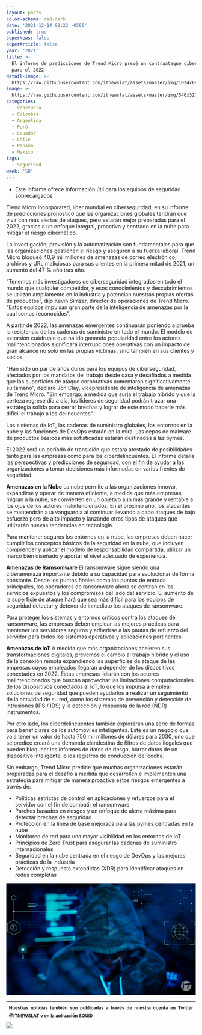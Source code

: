 ```yaml
---
layout: posts
color-schema: red-dark
date: '2021-12-14 08:22 -0500'
published: true
superNews: false
superArticle: false
year: '2021'
title: >-
  El informe de predicciones de Trend Micro prevé un contraataque cibernético
  para el 2022
detail-image: >-
  https://raw.githubusercontent.com/itnewslat/assets/master/img/1024x680/Hacker-finanzas-g.jpg
image: >-
  https://raw.githubusercontent.com/itnewslat/assets/master/img/540x320/Hacker-finanzas-p.jpg
categories:
  - Venezuela
  - Colombia
  - Argentina
  - Perú
  - Ecuador
  - Chile
  - Panama
  - Mexico
tags:
  - Seguridad
week: '50'
---
```

- Este informe ofrece información útil para los equipos de seguridad sobrecargados

Trend Micro Incorporated, líder mundial en ciberseguridad, en su informe de predicciones pronosticó que las organizaciones globales tendrán que vivir con más alertas de ataques, pero estarán mejor preparadas para el 2022, gracias a un enfoque integral, proactivo y centrado en la nube para mitigar el riesgo cibernético.
 
La investigación, previsión y la automatización son fundamentales para que las organizaciones gestionen el riesgo y aseguren a su fuerza laboral. Trend Micro bloqueó 40,9 mil millones de amenazas de correo electrónico, archivos y URL maliciosas para sus clientes en la primera mitad de 2021, un aumento del 47 % año tras año.
 
“Tenemos más investigadores de ciberseguridad integrados en todo el mundo que cualquier competidor, y esos conocimientos y descubrimientos se utilizan ampliamente en la industria y potencian nuestras propias ofertas de productos”, dijo Kevin Simzer, director de operaciones de Trend Micro. "Estos equipos impulsan gran parte de la inteligencia de amenazas por la cual somos reconocidos".
 
A partir de 2022, las amenazas emergentes continuarán poniendo a prueba la resistencia de las cadenas de suministro en todo el mundo. El modelo de extorsión cuádruple que ha ido ganando popularidad entre los actores malintencionados significará interrupciones operativas con un impacto de gran alcance no solo en las propias víctimas, sino también en sus clientes y socios.
 
"Han sido un par de años duros para los equipos de ciberseguridad, afectados por los mandatos del trabajo desde casa y desafiados a medida que las superficies de ataque corporativas aumentaron significativamente su tamaño", declaró Jon Clay, vicepresidente de inteligencia de amenazas de Trend Micro. "Sin embargo, a medida que surja el trabajo híbrido y que la certeza regrese día a día, los líderes de seguridad podrán trazar una estrategia sólida para cerrar brechas y lograr de este modo hacerle más difícil el trabajo a los delincuentes".
 
Los sistemas de IoT, las cadenas de suministro globales, los entornos en la nube y las funciones de DevOps estarán en la mira. Las cepas de malware de productos básicos más sofisticadas estarán destinadas a las pymes.
 
El 2022 será un período de transición que estará atestado de posibilidades tanto para las empresas como para los ciberdelincuentes. El informe detalla las perspectivas y predicciones de seguridad, con el fin de ayudar a las organizaciones a tomar decisiones más informadas en varios frentes de seguridad.
 
**Amenazas en la Nube**
La nube permite a las organizaciones innovar, expandirse y operar de manera eficiente, a medida que más empresas migran a la nube, se convierten en un objetivo aún más grande y rentable a los ojos de los actores malintencionados. En el próximo año, los atacantes se mantendrán a la vanguardia al continuar llevando a cabo ataques de bajo esfuerzo pero de alto impacto y lanzando otros tipos de ataques que utilizarán nuevas tendencias en tecnología.
 
Para mantener seguros los entornos en la nube, las empresas deben hacer cumplir los conceptos básicos de la seguridad en la nube, que incluyen comprender y aplicar el modelo de responsabilidad compartida, utilizar un marco bien diseñado y aportar el nivel adecuado de experiencia.
 
**Amenazas de Ramsomware**
El ransomware sigue siendo una ciberamenaza importante debido a su capacidad para evolucionar de forma constante. Desde los puntos finales como los puntos de entrada principales, los operadores de ransomware ahora se centran en los servicios expuestos y los compromisos del lado del servicio. El aumento de la superficie de ataque hará que sea más difícil para los equipos de seguridad detectar y detener de inmediato los ataques de ransomware.
 
Para proteger los sistemas y entornos críticos contra los ataques de ransomware, las empresas deben emplear las mejores prácticas para mantener los servidores seguros y adherirse a las pautas de refuerzo del servidor para todos los sistemas operativos y aplicaciones pertinentes.
 
**Amenazas de IoT**
A medida que más organizaciones aceleren sus transformaciones digitales, prevemos el cambio al trabajo híbrido y el uso de la conexión remota expandiendo las superficies de ataque de las empresas cuyos empleados llegarán a depender de los dispositivos conectados en 2022. Estas empresas lidiarán con los actores malintencionados que buscan aprovechar las limitaciones computacionales de los dispositivos conectados al IoT, lo que los impulsa a emplear soluciones de seguridad que pueden ayudarlos a realizar un seguimiento de la actividad de su red, como los sistemas de prevención y detección de intrusiones (IPS / IDS) y la detección y respuesta de la red (NDR) instrumentos.
 
Por otro lado, los ciberdelincuentes también explorarán una serie de formas para beneficiarse de los automóviles inteligentes. Este es un negocio que va a tener un valor de hasta 750 mil millones de dólares para 2030, uno que se predice creará una demanda clandestina de filtros de datos ilegales que pueden bloquear los informes de datos de riesgo, borrar datos de un dispositivo inteligente, o los registros de conducción del coche.
 
Sin embargo, Trend Micro predice que muchas organizaciones estarán preparadas para el desafío a medida que desarrollen e implementen una estrategia para mitigar de manera proactiva estos riesgos emergentes a través de:

- Políticas estrictas de control en aplicaciones y refuerzos para el servidor con el fin de combatir el ransomware
- Parches basados en riesgos y un enfoque de alerta máxima para detectar brechas de seguridad
- Protección en la línea de base mejorada para las pymes centradas en la nube
- Monitoreo de red para una mayor visibilidad en los entornos de IoT
- Principios de Zero Trust para asegurar las cadenas de suministro internacionales
- Seguridad en la nube centrada en el riesgo de DevOps y las mejores prácticas de la industria
- Detección y respuesta extendidas (XDR) para identificar ataques en redes completas

![](https://raw.githubusercontent.com/itnewslat/assets/master/img/540x320/Hacker-finanzas-p.jpg)

<table style="height: 42px;" width="569">
<tbody>
<tr>
<td style="text-align: justify;"><sub><strong>Nuestras noticias también son publicadas a través de nuestra cuenta en Twitter <a href="https://twitter.com/itnewslat?lang=es">@ITNEWSLAT</a> y en la aplicación <a href="https://squidapp.co/en/">SQUID</a></strong></sub></td>
</tr>
</tbody>
</table>

<img src="https://tracker.metricool.com/c3po.jpg?hash=56f88a41e39ab42c063cc51676587a04"/>